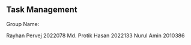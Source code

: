 ## Task Management ##

Group Name:

Rayhan Pervej  2022078
Md. Protik Hasan 2022133
Nurul Amin 2010386
